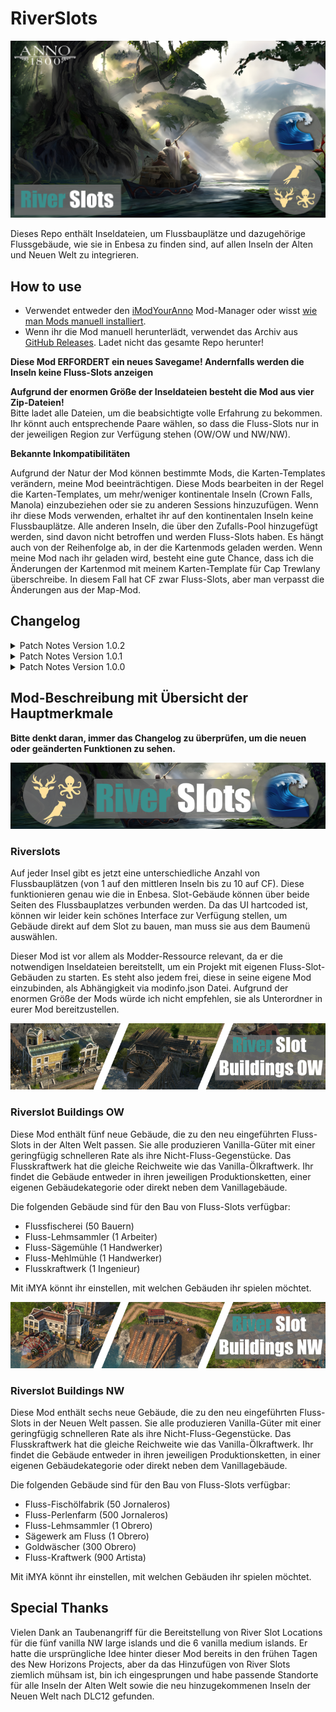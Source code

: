 # RiverSlots

![Thumbnail](docs/Thumbnail_169.png)

Dieses Repo enthält Inseldateien, um Flussbauplätze und dazugehörige Flussgebäude, wie sie in Enbesa zu finden sind, auf allen Inseln der Alten und Neuen Welt zu integrieren.

## How to use

- Verwendet entweder den [iModYourAnno](https://github.com/anno-mods/iModYourAnno/releases) Mod-Manager oder wisst [wie man Mods manuell installiert](https://github.com/jakobharder/anno1800-mod-loader#mods).
- Wenn ihr die Mod manuell herunterlädt, verwendet das Archiv aus [GitHub Releases](https://github.com/Taludas/RiverSlots/releases). Ladet nicht das gesamte Repo herunter!

**Diese Mod ERFORDERT ein neues Savegame! Andernfalls werden die Inseln keine Fluss-Slots anzeigen**

**Aufgrund der enormen Größe der Inseldateien besteht die Mod aus vier Zip-Dateien!**  
Bitte ladet alle Dateien, um die beabsichtigte volle Erfahrung zu bekommen. Ihr könnt auch entsprechende Paare wählen,  so dass die Fluss-Slots nur in der jeweiligen Region zur Verfügung stehen (OW/OW und NW/NW).

**Bekannte Inkompatibilitäten**

Aufgrund der Natur der Mod können bestimmte Mods, die Karten-Templates verändern, meine Mod beeinträchtigen. Diese Mods bearbeiten in der Regel die Karten-Templates, um mehr/weniger kontinentale Inseln (Crown Falls, Manola) einzubeziehen oder sie zu anderen Sessions hinzuzufügen. Wenn ihr diese Mods verwenden, erhaltet ihr auf den kontinentalen Inseln keine Flussbauplätze. Alle anderen Inseln, die über den Zufalls-Pool hinzugefügt werden, sind davon nicht betroffen und werden Fluss-Slots haben. Es hängt auch von der Reihenfolge ab, in der die Kartenmods geladen werden. Wenn meine Mod nach ihr geladen wird, besteht eine gute Chance, dass ich die Änderungen der Kartenmod mit meinem Karten-Template für Cap Trewlany überschreibe. In diesem Fall hat CF zwar Fluss-Slots, aber man verpasst die Änderungen aus der Map-Mod.

## Changelog
<details>
    <summary>Patch Notes Version 1.0.2</summary>

* Hotfix für viele kleine Bugs:
  - Behebt das Problem, bei dem die Wassermühle für Mehl nicht im Baumenü für Kekse erscheint.
  - Behebt das Problem, dass die KI-Gegner auf Bauern-Stufe hängen bleiben, weil sie die Flusssägemühle bauen wollen, aber nicht können, da sie erst bei Handwerkern freigeschaltet wird.
  - Hinzufügen mehrerer Inkompatibilitäten: Include NorthernRiversRemoved, MapSeeds Patch3, da sie Inseln mit Flussbauplätzen entfernen/verändern.
  - Fügt Kompatibilät mit Jakobs Alternative Needs hinzu, sodass die Gemüsefarm im Baumenü für Fisch wieder erscheint.
</details>
<details>
    <summary>Patch Notes Version 1.0.1</summary>

* Neues Feature:
    - Getrenntes Bau-Menü für Fluss-Gebäude in OW und NW (OW: Ende des Bauern-Menüs und Anfang des Verbrauchsgüter-Menüs, NW: nach Lagerhaus im Jornalero-Menü und Anfang des Verbrauchsgüter-Menüs)
    - Deutsches Readme

* Hotfix für viele kleine Bugs:
  - Fluss-Sägemühlen in OW und NW werden nun korrekt mit 1 Farmer/1 Jornalero aufgedeckt
  - Behebt das Problem des doppelten Bau-Menü-Eintrags für alle Gebäude aufgrund des Updates auf GU17.1, behebt die Bedingungen, unter denen der Fallback-Eintrag im Menü erscheint
  - Korrektur der fehlenden Übersetzung für River Sawmill NW in der deutschen Lokalisierung
  - Behebung von Grafikproblemen bei Clay Collector OW/NW (Feedbackunit mit AdapttoTerrainHeight clippt durch Mesh, Cutout Mesh sichtbar bei DX12)
  - Behebung von Grafikproblemen bei Goldwäscher (Cutout-Mesh bei DX12 sichtbar)
  - Behebung von Grafikproblemen bei River Fishery und River Fishoil Factory (fehlende Props und falsche Laufsequenz bei Walking Fisher)
</details>
<details>
    <summary>Patch Notes Version 1.0.0</summary>

* Erstveröffentlichung
    - Flussbauplätze für Alte und Neue Welt
    - Erste Fluss-Gebäude für die Alte und Neue Welt hinzugefügt
        - OW: Fluss-Fischerei, Fluss-Tonsammler, Fluss-Sägemühle, Fluss-Mehlmühle, Fluss-Kraftwerk
        - NW: Fluss-Fischölfabrik, Fluss-Perlenfarm, Fluss-Tonsammler, Fluss-Sägewerk, Goldwäscher, Fluss-Kraftwerk
</details>

## Mod-Beschreibung mit Übersicht der Hauptmerkmale
**Bitte denkt daran, immer das Changelog zu überprüfen, um die neuen oder geänderten Funktionen zu sehen.**

![banner](docs/banner.png)
### Riverslots
Auf jeder Insel gibt es jetzt eine unterschiedliche Anzahl von Flussbauplätzen (von 1 auf den mittleren Inseln bis zu 10 auf CF). Diese funktionieren genau wie die in Enbesa. Slot-Gebäude können über beide Seiten des Flussbauplatzes verbunden werden. Da das UI hartcoded ist, können wir leider kein schönes Interface zur Verfügung stellen, um Gebäude direkt auf dem Slot zu bauen, man muss sie aus dem Baumenü auswählen.

Dieser Mod ist vor allem als Modder-Ressource relevant, da er die notwendigen Inseldateien bereitstellt, um ein Projekt mit eigenen Fluss-Slot-Gebäuden zu starten. Es steht also jedem frei, diese in seine eigene Mod einzubinden, als Abhängigkeit via modinfo.json Datei. Aufgrund der enormen Größe der Mods würde ich nicht empfehlen, sie als Unterordner in eurer Mod bereitzustellen.

![banner_riverslotbuildings_ow](docs/banner_riverslotbuildings_ow.png)
### Riverslot Buildings OW
Diese Mod enthält fünf neue Gebäude, die zu den neu eingeführten Fluss-Slots in der Alten Welt passen. Sie alle produzieren Vanilla-Güter mit einer geringfügig schnelleren Rate als ihre Nicht-Fluss-Gegenstücke. Das Flusskraftwerk hat die gleiche Reichweite wie das Vanilla-Ölkraftwerk. Ihr findet die Gebäude entweder in ihren jeweiligen Produktionsketten, einer eigenen Gebäudekategorie oder direkt neben dem Vanillagebäude.

Die folgenden Gebäude sind für den Bau von Fluss-Slots verfügbar:
- Flussfischerei (50 Bauern)
- Fluss-Lehmsammler (1 Arbeiter)
- Fluss-Sägemühle (1 Handwerker)
- Fluss-Mehlmühle (1 Handwerker)
- Flusskraftwerk (1 Ingenieur)

Mit iMYA könnt ihr einstellen, mit welchen Gebäuden ihr spielen möchtet.

![banner_riverslotbuildings_nw](docs/banner_riverslotbuildings_nw.png)
### Riverslot Buildings NW
Diese Mod enthält sechs neue Gebäude, die zu den neu eingeführten Fluss-Slots in der Neuen Welt passen. Sie alle produzieren Vanilla-Güter mit einer geringfügig schnelleren Rate als ihre Nicht-Fluss-Gegenstücke. Das Flusskraftwerk hat die gleiche Reichweite wie das Vanilla-Ölkraftwerk. Ihr findet die Gebäude entweder in ihren jeweiligen Produktionsketten, in einer eigenen Gebäudekategorie oder direkt neben dem Vanillagebäude.

Die folgenden Gebäude sind für den Bau von Fluss-Slots verfügbar:
- Fluss-Fischölfabrik (50 Jornaleros)
- Fluss-Perlenfarm (500 Jornaleros)
- Fluss-Lehmsammler (1 Obrero)
- Sägewerk am Fluss (1 Obrero)
- Goldwäscher (300 Obrero)
- Fluss-Kraftwerk (900 Artista)

Mit iMYA könnt ihr einstellen, mit welchen Gebäuden ihr spielen möchtet.

## Special Thanks
Vielen Dank an Taubenangriff für die Bereitstellung von River Slot Locations für die fünf vanilla NW large islands und die 6 vanilla medium islands. Er hatte die ursprüngliche Idee hinter dieser Mod bereits in den frühen Tagen des New Horizons Projects, aber da das Hinzufügen von River Slots ziemlich mühsam ist, bin ich eingesprungen und habe passende Standorte für alle Inseln der Alten Welt sowie die neu hinzugekommenen Inseln der Neuen Welt nach DLC12 gefunden.